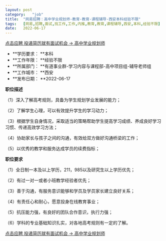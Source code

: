 ```yaml
---
layout:	post
category:	"job"
title:	"网易招聘：高中学业规划师-教育-教育-课程辅导-西安本科经验不限"
tags:	[网易,招聘,面试,找工作,工作,内推,教育,教育,课程辅导,西安,本科,经验不限]
date:	2022-06-17
---
```


[点击应聘 投递简历就有面试机会 ->  高中学业规划师](http://mobile.bole.netease.com/bole/boleDetail?id=37899&employeeId=346f03c3cda5f04c&key=all)



- **学历要求： **本科
- **工作年限： **经验不限
- **所属部门： **有道事业群-学习内容与课程部-高中项目组-辅导老师组
- **工作城市： **西安
- **发布日期： **2022-06-17



**职位描述**

（1）深入了解高考规则，具备为学生规划学业发展的能力；

（2）了解学生心理，可以有效提升学生的学习动力；

（3）根据学生自身情况，采取适当的策略帮助学生提高学习成绩、养成良好学习习惯、传递高效学习方法；

（4）协助家长与孩子之间的沟通，有效给双方做好沟通桥梁的工作；

（5）以优秀的教学和服务达成学员的续费指标；



**职位要求**

（1）全日制一本及以上学历，211，985以及研究生以上学历优先；

（2）有过一对一或者小班教学经验者优先；

（3）善于沟通，有服务意识能够和学员及学员家长建立良好关系；

（4）有责任心和耐心，愿意投身在线教育事业；

（5）抗压能力强，有良好的团队合作意识，执行力强；

（6）学科的专业基础知识扎实，对各地高考规则有一定的了解。



[点击应聘 投递简历就有面试机会 ->  高中学业规划师](http://mobile.bole.netease.com/bole/boleDetail?id=37899&employeeId=346f03c3cda5f04c&key=all)
